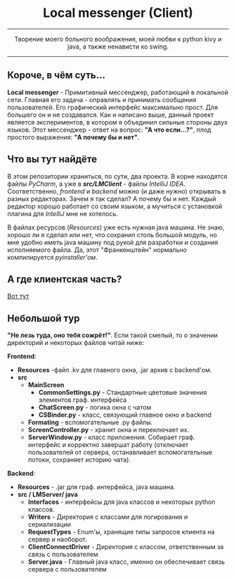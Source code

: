 <h1 align="center">Local messenger (Client)</h1> 

* **

<p align="center">Творение моего больного воображения, моей любви к python kivy и java, а также ненависти ко swing.</p>

* **

## Короче, в чём суть... 

**Local messenger** - Примитивный мессенджер, работающий в локальной сети. Главная его задача - оправлять и принимать
сообщения пользователей. Его графический интерфейс максимально прост. Для большего он и не создавался. 
Как и написано выше, данный проект является экспериментов, в котором я объединил сильные стороны двух языков.
Этот мессенджер - ответ на вопрос: **"А что если...?"**, плод простого выражения: **"А почему бы и нет"**.

## Что вы тут найдёте
В этом репозитории храниться, по сути, два проекта. В корне находятся файлы *PyCharm*, а уже в **_src/LMClient_** - файлы
*IntelliJ IDEA*. Соответственно, *frontend* и *backend* можно (и даже нужно) открывать в разных редакторах. Зачем я так
сделал? А почему бы и нет. Каждый редактор хорошо работает со своим языком, а мучиться с установкой плагина для 
*IntelliJ* мне не хотелось.  

В файлах ресурсов (*Resources*) уже есть нужная java машина. Не знаю, хорошо ли я сделал или нет, 
что сохранил столь большой модуль, но мне удобно иметь java машину под рукой для разработки 
и создания исполняемого файла. Да, этот "Франкенштейн" нормально компилируется *pyinstaller'ом*. 

## А где клиентская часть?
<a href="https://github.com/NIKITOS-V/Local_Manager_-Client-.git">Вот тут</a>

## Небольшой тур
**"Не лезь туда, оно тебя сожрёт!"**. Если такой смелый, то о значении директорий и некоторых файлов
читай ниже:

**Frontend**:

* **Resources** -файл .kv для главного окна, .jar архив с backend'ом.
* **src**
  * **MainScreen**
    * **CommonSettings.py** - Стандартные цветовые значения элементов граф. интерфейса
    * **ChatScreen.py** - логика окна с чатом
    * **CSBinder.py** - класс, связующий главное окно и backend
  * **Formating** - вспомогательные .py файлы.
  * **ScreenController.py** - хранит окна и переключает их.
  * **ServerWindow.py** - класс приложения. Собирает граф. интерфейс и корректно завершат работу
    (отключает пользователей от сервера, останавливает вспомогательные потоки, сохраняет историю чата).

**Backend**:  

* **Resources** - .jar для граф. интерфейса, java машина.
* **src / LMServer/ java**
  * **Interfaces** - интерфейсы для java классов и некоторых python классов.
  * **Writers** - Директория с классами для логирования и сериализации
  * **RequestTypes** - Enum'ы, хранящие типы запросов клиента на сервер и наоборот.
  * **ClientConnectDriver** - Директория с классом, ответственным за связь с пользователем
  * **Server.java** - Главный java класс, именно он обеспечивает связь сервера с пользователем
